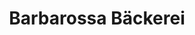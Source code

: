 ---
title: "Barbarossa Bäckerei"
url: /kaiserslautern/barbarossa-baeckerei-eisenbahnstrasse/
shop: Bäckerei
---